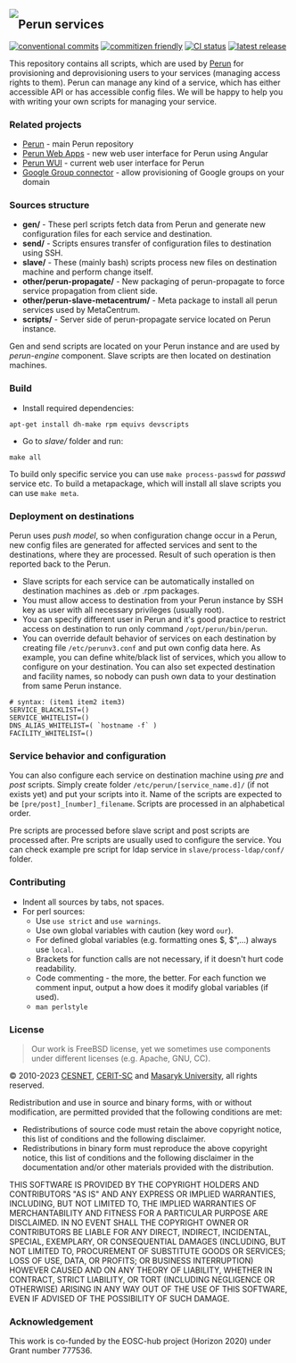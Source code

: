 <a href="https://perun-aai.org"><img style="float: left; position: relative;" src="https://raw.githubusercontent.com/CESNET/perun/master/perun-web-gui/src/main/webapp/img/logo.png"></a>

## Perun services

[![conventional commits](https://img.shields.io/badge/semantic--release-conventional-e10079?logo=semantic-release)](https://www.conventionalcommits.org/)
[![commitizen friendly](https://img.shields.io/badge/commitizen-friendly-brightgreen.svg)](https://commitizen.github.io/cz-cli/)
[![CI status](https://github.com/cesnet/perun-services/actions/workflows/semantic-release.yml/badge.svg)](https://github.com/cesnet/perun-services/actions/workflows/semantic-release.yml)
[![latest release](https://img.shields.io/github/v/release/cesnet/perun-services)](https://github.com/CESNET/perun-services/releases)

This repository contains all scripts, which are used by [Perun](https://perun-aai.org/) for provisioning and deprovisioning users to your services (managing access rights to them). Perun can manage any kind of a service, which has either accessible API or has accessible config files. We will be happy to help you with writing your own scripts for managing your service.

### Related projects

-   [Perun](https://github.com/CESNET/perun) - main Perun repository
-   [Perun Web Apps](https://github.com/CESNET/perun-web-apps) - new web user interface for Perun using Angular
-   [Perun WUI](https://github.com/CESNET/perun-wui) - current web user interface for Perun
-   [Google Group connector](https://github.com/CESNET/google-group-connector) - allow provisioning of Google groups on your domain

### Sources structure

-   **gen/** - These perl scripts fetch data from Perun and generate new configuration files for each service and destination.
-   **send/** - Scripts ensures transfer of configuration files to destination using SSH.
-   **slave/** - These (mainly bash) scripts process new files on destination machine and perform change itself.
-   **other/perun-propagate/** - New packaging of perun-propagate to force service propagation from client side.
-   **other/perun-slave-metacentrum/** - Meta package to install all perun services used by MetaCentrum.
-   **scripts/** - Server side of perun-propagate service located on Perun instance.

Gen and send scripts are located on your Perun instance and are used by _perun-engine_ component. Slave scripts are then located on destination machines.

### Build

-   Install required dependencies:

```
apt-get install dh-make rpm equivs devscripts
```

-   Go to _slave/_ folder and run:

```
make all
```

To build only specific service you can use `make process-passwd` for _passwd_ service etc. To build a metapackage, which will install all slave scripts you can use `make meta`.

### Deployment on destinations

Perun uses _push model_, so when configuration change occur in a Perun, new config files are generated for affected services and sent to the destinations, where they are processed. Result of such operation is then reported back to the Perun.

-   Slave scripts for each service can be automatically installed on destination machines as .deb or .rpm packages.
-   You must allow access to destination from your Perun instance by SSH key as user with all necessary privileges (usually root).
-   You can specify different user in Perun and it's good practice to restrict access on destination to run only command `/opt/perun/bin/perun`.
-   You can override default behavior of services on each destination by creating file `/etc/perunv3.conf` and put own config data here. As example, you can define white/black list of services, which you allow to configure on your destination. You can also set expected destination and facility names, so nobody can push own data to your destination from same Perun instance.

```
# syntax: (item1 item2 item3)
SERVICE_BLACKLIST=()
SERVICE_WHITELIST=()
DNS_ALIAS_WHITELIST=( `hostname -f` )
FACILITY_WHITELIST=()
```

### Service behavior and configuration

You can also configure each service on destination machine using _pre_ and _post_ scripts. Simply create folder `/etc/perun/[service_name.d]/` (if not exists yet) and put your scripts into it. Name of the scripts are expected to be `[pre/post]_[number]_filename`. Scripts are processed in an alphabetical order.

Pre scripts are processed before slave script and post scripts are processed after. Pre scripts are usually used to configure the service. You can check example pre script for ldap service in `slave/process-ldap/conf/` folder.

### Contributing

-   Indent all sources by tabs, not spaces.
-   For perl sources:
    -   Use `use strict` and `use warnings`.
    -   Use own global variables with caution (key word `our`).
    -   For defined global variables (e.g. formatting ones $, $",...) always use `local`.
    -   Brackets for function calls are not necessary, if it doesn't hurt code readability.
    -   Code commenting - the more, the better. For each function we comment input, output a how does it modify global variables (if used).
    -   `man perlstyle`

### License

> Our work is FreeBSD license, yet we sometimes use components under different licenses (e.g. Apache, GNU, CC).

&copy; 2010-2023 [CESNET](https://www.cesnet.cz/?lang=en), [CERIT-SC](https://www.cerit-sc.cz/en/index.html) and [Masaryk University](https://www.muni.cz/en), all rights reserved.

Redistribution and use in source and binary forms, with or without modification, are permitted provided that the following conditions are met:

-   Redistributions of source code must retain the above copyright notice, this list of conditions and the following disclaimer.
-   Redistributions in binary form must reproduce the above copyright notice, this list of conditions and the following disclaimer in the documentation and/or other materials provided with the distribution.

THIS SOFTWARE IS PROVIDED BY THE COPYRIGHT HOLDERS AND
CONTRIBUTORS "AS IS" AND ANY EXPRESS OR IMPLIED WARRANTIES,
INCLUDING, BUT NOT LIMITED TO, THE IMPLIED WARRANTIES OF
MERCHANTABILITY AND FITNESS FOR A PARTICULAR PURPOSE ARE
DISCLAIMED. IN NO EVENT SHALL THE COPYRIGHT OWNER OR CONTRIBUTORS
BE LIABLE FOR ANY DIRECT, INDIRECT, INCIDENTAL, SPECIAL,
EXEMPLARY, OR CONSEQUENTIAL DAMAGES (INCLUDING, BUT NOT LIMITED
TO, PROCUREMENT OF SUBSTITUTE GOODS OR SERVICES; LOSS OF USE,
DATA, OR PROFITS; OR BUSINESS INTERRUPTION) HOWEVER CAUSED AND ON
ANY THEORY OF LIABILITY, WHETHER IN CONTRACT, STRICT LIABILITY,
OR TORT (INCLUDING NEGLIGENCE OR OTHERWISE) ARISING IN ANY WAY
OUT OF THE USE OF THIS SOFTWARE, EVEN IF ADVISED OF THE
POSSIBILITY OF SUCH DAMAGE.

### Acknowledgement

This work is co-funded by the EOSC-hub project (Horizon 2020) under Grant number 777536.
